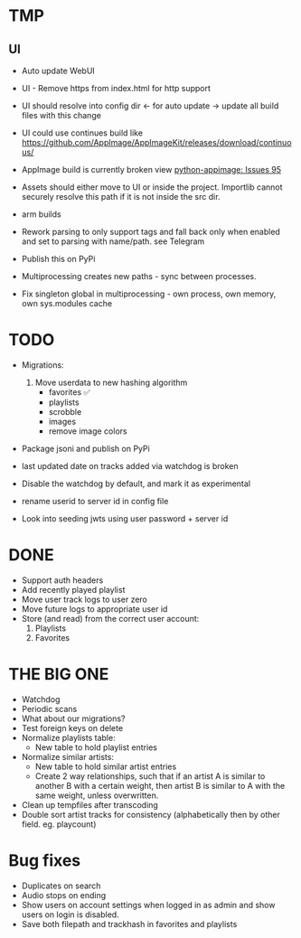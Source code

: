 # TMP


## UI
* Auto update WebUI
* UI - Remove https from index.html for http support
* UI should resolve into config dir <- for auto update -> update all build files with this change
* UI could use continues build like https://github.com/AppImage/AppImageKit/releases/download/continuous/

* AppImage build is currently broken view [python-appimage: Issues 95](https://github.com/niess/python-appimage/issues/94)

* Assets should either move to UI or inside the project. Importlib cannot securely resolve this path if it is not inside the src dir.
* arm builds
* Rework parsing to only support tags and fall back only when enabled and set to parsing with name/path. see Telegram
* Publish this on PyPi

* Multiprocessing creates new paths - sync between processes.
* Fix singleton global in multiprocessing - own process, own memory, own sys.modules cache

# TODO

- Migrations:

  1. Move userdata to new hashing algorithm
     - favorites ✅
     - playlists
     - scrobble
     - images
     - remove image colors

- Package jsoni and publish on PyPi
- last updated date on tracks added via watchdog is broken
- Disable the watchdog by default, and mark it as experimental
- rename userid to server id in config file
- Look into seeding jwts using user password + server id


<!-- CHECKPOINT -->
<!-- ALBUM PAGE! -->

# DONE

- Support auth headers
- Add recently played playlist
- Move user track logs to user zero
- Move future logs to appropriate user id
- Store (and read) from the correct user account:
  1. Playlists
  2. Favorites

# THE BIG ONE

- Watchdog
- Periodic scans
- What about our migrations?
- Test foreign keys on delete
- Normalize playlists table:
  - New table to hold playlist entries
- Normalize similar artists:
  - New table to hold similar artist entries
  - Create 2 way relationships, such that if an artist A is similar to another B with a certain weight,
    then artist B is similar to A with the same weight, unless overwritten.
- Clean up tempfiles after transcoding
- Double sort artist tracks for consistency (alphabetically then by other field. eg. playcount)

# Bug fixes

- Duplicates on search
- Audio stops on ending
- Show users on account settings when logged in as admin and show users on login is disabled.
- Save both filepath and trackhash in favorites and playlists
